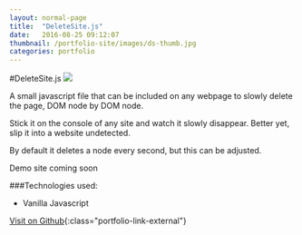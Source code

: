 ```yaml
---
layout: normal-page
title:  "DeleteSite.js"
date:   2016-08-25 09:12:07
thumbnail: /portfolio-site/images/ds-thumb.jpg
categories: portfolio
---
```

#DeleteSite.js
<img src="{{ site.baseurl }}/images/deleteSite.png" class="showcase" />

<p>A small javascript file that can be included on any webpage to slowly delete the page, DOM node by DOM node.</p>

<p>Stick it on the console of any site and watch it slowly disappear. Better yet, slip it into a website undetected.</p>

<p>By default it deletes a node every second, but this can be adjusted.</p>

<p>Demo site coming soon</p>

###Technologies used:
* Vanilla Javascript

[Visit on Github](https://github.com/zdivozzo/DeleteSite.js/blob/master/deleteSite.js){:class="portfolio-link-external"}
